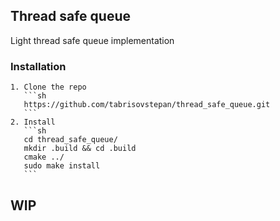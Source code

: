 ## Thread safe queue

Light thread safe queue implementation

### Installation

	1. Clone the repo 
	   ```sh
	   https://github.com/tabrisovstepan/thread_safe_queue.git
	   ```
	2. Install
	   ```sh
	   cd thread_safe_queue/
	   mkdir .build && cd .build
	   cmake ../
	   sudo make install
	   ```

## WIP
